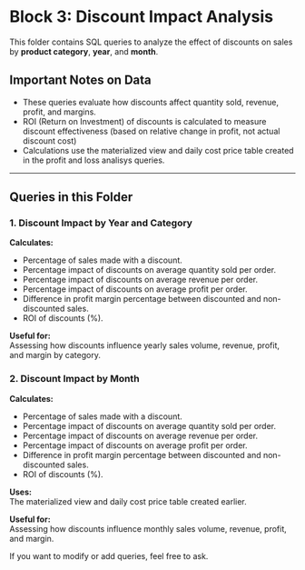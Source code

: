 # Block 3: Discount Impact Analysis

This folder contains SQL queries to analyze the effect of discounts on sales by **product category**, **year**, and **month**.

## Important Notes on Data

- These queries evaluate how discounts affect quantity sold, revenue, profit, and margins.
- ROI (Return on Investment) of discounts is calculated to measure discount effectiveness (based on relative change in profit, not actual discount cost)
- Calculations use the materialized view and daily cost price table created in the profit and loss analisys queries.

---

## Queries in this Folder

### 1. Discount Impact by Year and Category

**Calculates:**

- Percentage of sales made with a discount.
- Percentage impact of discounts on average quantity sold per order.
- Percentage impact of discounts on average revenue per order.
- Percentage impact of discounts on average profit per order.
- Difference in profit margin percentage between discounted and non-discounted sales.
- ROI of discounts (%).

**Useful for:**  
Assessing how discounts influence yearly sales volume, revenue, profit, and margin by category.

### 2. Discount Impact by Month

**Calculates:**

- Percentage of sales made with a discount.
- Percentage impact of discounts on average quantity sold per order.
- Percentage impact of discounts on average revenue per order.
- Percentage impact of discounts on average profit per order.
- Difference in profit margin percentage between discounted and non-discounted sales.
- ROI of discounts (%).

**Uses:**  
The materialized view and daily cost price table created earlier.

**Useful for:**  
Assessing how discounts influence monthly sales volume, revenue, profit, and margin.

If you want to modify or add queries, feel free to ask.

